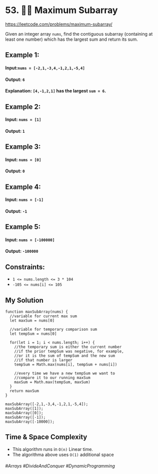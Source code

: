 # 53. 🧙‍♀️ Maximum Subarray
https://leetcode.com/problems/maximum-subarray/

Given an integer array `nums`, find the contiguous subarray (containing at least one number) which has the largest sum and return its sum.

## Example 1:
#### Input:`nums = [-2,1,-3,4,-1,2,1,-5,4]`
#### Output: `6`
#### Explanation: `[4,-1,2,1]` has the largest `sum = 6`.
## Example 2:
#### Input: `nums = [1]`
#### Output: `1`
## Example 3:
#### Input:</b> `nums = [0]`
#### Output:</b>  `0`
## Example 4:
#### Input:</b> `nums = [-1]`
#### Output:</b>  `-1`
## Example 5:
#### Input:</b> `nums = [-100000]`
#### Output:</b> `-100000`
 

## Constraints:
- `1 <= nums.length <= 3 * 104`
- `-105 <= nums[i] <= 105`

## My Solution
````
function maxSubArray(nums) {
  //variable for current max sum
  let maxSum = nums[0]
  
  //variable for temporary comparison sum
  let tempSum = nums[0]
  
  for(let i = 1; i < nums.length; i++) {
    //the temporary sum is either the current number
    //if the prior tempSum was negative, for example,
    //or it is the sum of tempSum and the new sum 
    //if that number is larger
    tempSum = Math.max(nums[i], tempSum + nums[i])
    
    //every time we have a new tempSum we want to 
    //compare it to our running maxSum
    maxSum = Math.max(tempSum, maxSum)
  }
  return maxSum
}

maxSubArray([-2,1,-3,4,-1,2,1,-5,4]);
maxSubArray([1]);
maxSubArray([0]);
maxSubArray([-1]);
maxSubArray([-10000]);
````

## Time & Space Complexity
- This algorithm runs in  `O(n)` Linear time.
- The algorithma above uses `O(1)` additional space

###### #Arrays #DivideAndConquer #DynamicProgramming
